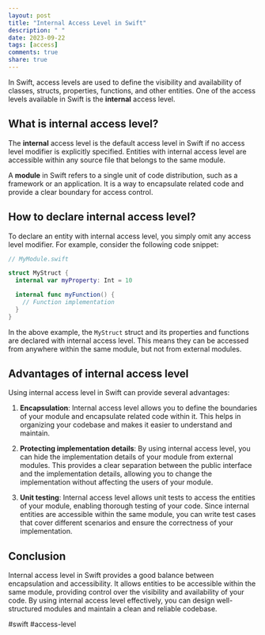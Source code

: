 ```yaml
---
layout: post
title: "Internal Access Level in Swift"
description: " "
date: 2023-09-22
tags: [access]
comments: true
share: true
---
```


In Swift, access levels are used to define the visibility and availability of classes, structs, properties, functions, and other entities. One of the access levels available in Swift is the **internal** access level.

## What is internal access level?

The **internal** access level is the default access level in Swift if no access level modifier is explicitly specified. Entities with internal access level are accessible within any source file that belongs to the same module. 

A **module** in Swift refers to a single unit of code distribution, such as a framework or an application. It is a way to encapsulate related code and provide a clear boundary for access control.

## How to declare internal access level?

To declare an entity with internal access level, you simply omit any access level modifier. For example, consider the following code snippet:

```swift
// MyModule.swift

struct MyStruct {
  internal var myProperty: Int = 10

  internal func myFunction() {
    // Function implementation
  }
}
```

In the above example, the `MyStruct` struct and its properties and functions are declared with internal access level. This means they can be accessed from anywhere within the same module, but not from external modules.

## Advantages of internal access level

Using internal access level in Swift can provide several advantages:

1. **Encapsulation**: Internal access level allows you to define the boundaries of your module and encapsulate related code within it. This helps in organizing your codebase and makes it easier to understand and maintain.

2. **Protecting implementation details**: By using internal access level, you can hide the implementation details of your module from external modules. This provides a clear separation between the public interface and the implementation details, allowing you to change the implementation without affecting the users of your module.

3. **Unit testing**: Internal access level allows unit tests to access the entities of your module, enabling thorough testing of your code. Since internal entities are accessible within the same module, you can write test cases that cover different scenarios and ensure the correctness of your implementation.

## Conclusion

Internal access level in Swift provides a good balance between encapsulation and accessibility. It allows entities to be accessible within the same module, providing control over the visibility and availability of your code. By using internal access level effectively, you can design well-structured modules and maintain a clean and reliable codebase.

#swift #access-level